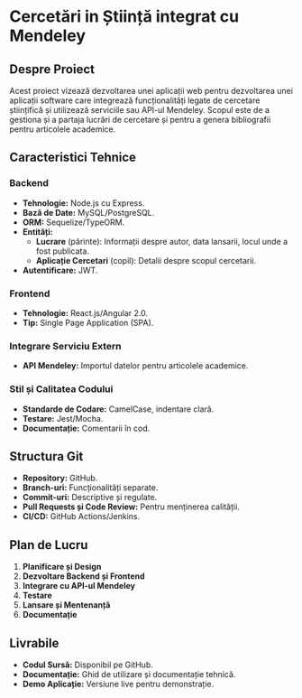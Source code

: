 # Cercetări in Știință integrat cu Mendeley

## Despre Proiect

Acest proiect vizează dezvoltarea unei aplicații web pentru dezvoltarea unei aplicații software care integrează funcționalități legate de cercetare științifică și utilizează serviciile sau API-ul Mendeley. Scopul este de a gestiona și a partaja lucrări de cercetare și pentru a genera bibliografii pentru articolele academice.

## Caracteristici Tehnice

### Backend

- **Tehnologie:** Node.js cu Express.
- **Bază de Date:** MySQL/PostgreSQL.
- **ORM:** Sequelize/TypeORM.
- **Entități:**
  - **Lucrare** (părinte): Informații despre autor, data lansarii, locul unde a fost publicata.
  - **Aplicație Cercetari** (copil): Detalii despre scopul cercetarii.
- **Autentificare:** JWT.

### Frontend

- **Tehnologie:** React.js/Angular 2.0.
- **Tip:** Single Page Application (SPA).

### Integrare Serviciu Extern

- **API Mendeley:** Importul datelor pentru articolele academice.

### Stil și Calitatea Codului

- **Standarde de Codare:** CamelCase, indentare clară.
- **Testare:** Jest/Mocha.
- **Documentație:** Comentarii în cod.

## Structura Git

- **Repository:** GitHub.
- **Branch-uri:** Funcționalități separate.
- **Commit-uri:** Descriptive și regulate.
- **Pull Requests și Code Review:** Pentru menținerea calității.
- **CI/CD:** GitHub Actions/Jenkins.

## Plan de Lucru

1. **Planificare și Design**
2. **Dezvoltare Backend și Frontend**
3. **Integrare cu API-ul Mendeley**
4. **Testare**
5. **Lansare și Mentenanță**
6. **Documentație**

## Livrabile

- **Codul Sursă:** Disponibil pe GitHub.
- **Documentație:** Ghid de utilizare și documentație tehnică.
- **Demo Aplicație:** Versiune live pentru demonstrație.


